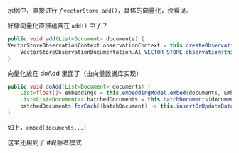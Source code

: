 示例中，直接进行了`vectorStore.add()`，具体的向量化，没看见。

好像向量化直接蕴含在 `add()` 中了？
```java
public void add(List<Document> documents) {  
VectorStoreObservationContext observationContext = this.createObservationContextBuilder(Operation.ADD.value()).build();  
    VectorStoreObservationDocumentation.AI_VECTOR_STORE.observation(this.customObservationConvention, DEFAULT_OBSERVATION_CONVENTION, () -> observationContext, this.observationRegistry).observe(() -> this.doAdd(documents));  
}
```

向量化放在 doAdd 里面了（由向量数据库实现）

```java
public void doAdd(List<Document> documents) {  
    List<float[]> embeddings = this.embeddingModel.embed(documents, EmbeddingOptionsBuilder.builder().build(), this.batchingStrategy);  
    List<List<Document>> batchedDocuments = this.batchDocuments(documents);  
    batchedDocuments.forEach((batchDocument) -> this.insertOrUpdateBatch(batchDocument, documents, embeddings));  
}
```

如上，`embed(documents...)`

这里还用到了 #观察者模式